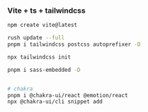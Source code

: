 ### Vite + ts + tailwindcss

```bash
npm create vite@latest

rush update --full
pnpm i tailwindcss postcss autoprefixer -D

npx tailwindcss init

pnpm i sass-embedded -D


# chakra
pnpm i @chakra-ui/react @emotion/react
npx @chakra-ui/cli snippet add
```
